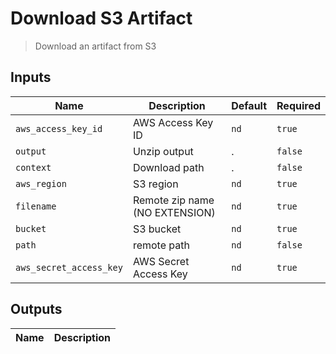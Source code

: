 
# Download S3 Artifact
> Download an artifact from S3


## Inputs
| Name | Description | Default | Required | 
| ---- | ----------- | ------- | -------- |
| `aws_access_key_id` | AWS Access Key ID | `nd` | `true` |
| `output` | Unzip output | . | `false` |
| `context` | Download path | . | `false` |
| `aws_region` | S3 region | `nd` | `true` |
| `filename` | Remote zip name (NO EXTENSION) | `nd` | `true` |
| `bucket` | S3 bucket | `nd` | `true` |
| `path` | remote path | `nd` | `false` |
| `aws_secret_access_key` | AWS Secret Access Key | `nd` | `true` |



## Outputs 
| Name | Description |
| ---- | ----------- |

        
